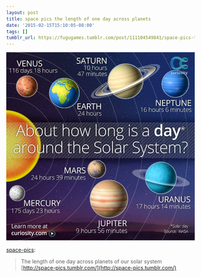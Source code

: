 ```yaml
---
layout: post
title: space pics the length of one day across planets
date: '2015-02-15T15:10:05-08:00'
tags: []
tumblr_url: https://fugugames.tumblr.com/post/111104549841/space-pics-the-length-of-one-day-across-planets
---
```

 ![](/tumblr_files/tumblr_njtploXj0X1rcl722o1_1280.jpg)  

[space-pics](http://space-pics.tumblr.com/post/111089853605/the-length-of-one-day-across-planets-of-our-solar):

> The length of one day across planets of our solar system  
> [http://space-pics.tumblr.com/](http://space-pics.tumblr.com/)

